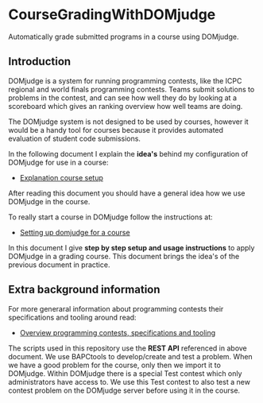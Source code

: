 # CourseGradingWithDOMjudge

Automatically grade submitted programs in a course using DOMjudge.

## Introduction

DOMjudge is a system for running programming contests, like the ICPC regional and world finals programming contests.
Teams submit solutions to problems in the contest, and can see how well they do by looking at a scoreboard which
gives an ranking overview how well teams are doing. 


The DOMjudge system is not designed to be used by courses, however it would be a handy tool for courses because it provides  automated evaluation of 
student code submissions. 


In the following document I explain the **idea's** behind my configuration of DOMjudge for use in a course:

* [Explanation course setup](Explanation_course_setup.md)

After reading this document you should have a general idea how we use DOMjudge in the course.

To really start a course in DOMjudge follow the instructions at:


* [Setting up domjudge for a course](Setting_up_domjudge_for_a_course.md)


In this document I give **step by step setup and usage instructions** to apply DOMjudge in a grading course. This document brings the idea's of the previous document in practice.

## Extra background information


For more generaral information about programming contests their specifications and tooling around read:

* [Overview programming contests, specifications and tooling](Programming_contests_specifications_and_tooling.md)

The scripts used in this repository use the **REST API** referenced in above document. We use BAPCtools to develop/create and test a problem. When we have a good problem for the course, only then we import it to DOMjudge.
Within DOMjudge there is a special Test contest which only administrators have access to. We use this Test contest to also test a new contest problem on the DOMjudge server before using it in the course. 

